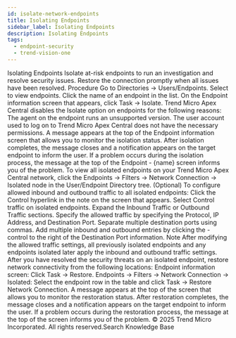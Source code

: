 ```yaml
---
id: isolate-network-endpoints
title: Isolating Endpoints
sidebar_label: Isolating Endpoints
description: Isolating Endpoints
tags:
  - endpoint-security
  - trend-vision-one
---
```


 Isolating Endpoints Isolate at-risk endpoints to run an investigation and resolve security issues. Restore the connection promptly when all issues have been resolved. Procedure Go to Directories → Users/Endpoints. Select to view endpoints. Click the name of an endpoint in the list. On the Endpoint information screen that appears, click Task → Isolate. Trend Micro Apex Central disables the Isolate option on endpoints for the following reasons: The agent on the endpoint runs an unsupported version. The user account used to log on to Trend Micro Apex Central does not have the necessary permissions. A message appears at the top of the Endpoint information screen that allows you to monitor the isolation status. After isolation completes, the message closes and a notification appears on the target endpoint to inform the user. If a problem occurs during the isolation process, the message at the top of the Endpoint - {name} screen informs you of the problem. To view all isolated endpoints on your Trend Micro Apex Central network, click the Endpoints → Filters → Network Connection → Isolated node in the User/Endpoint Directory tree. (Optional) To configure allowed inbound and outbound traffic to all isolated endpoints: Click the Control hyperlink in the note on the screen that appears. Select Control traffic on isolated endpoints. Expand the Inbound Traffic or Outbound Traffic sections. Specify the allowed traffic by specifying the Protocol, IP Address, and Destination Port. Separate multiple destination ports using commas. Add multiple inbound and outbound entries by clicking the - control to the right of the Destination Port information. Note After modifying the allowed traffic settings, all previously isolated endpoints and any endpoints isolated later apply the inbound and outbound traffic settings. After you have resolved the security threats on an isolated endpoint, restore network connectivity from the following locations: Endpoint information screen: Click Task → Restore. Endpoints → Filters → Network Connection → Isolated: Select the endpoint row in the table and click Task → Restore Network Connection. A message appears at the top of the screen that allows you to monitor the restoration status. After restoration completes, the message closes and a notification appears on the target endpoint to inform the user. If a problem occurs during the restoration process, the message at the top of the screen informs you of the problem. © 2025 Trend Micro Incorporated. All rights reserved.Search Knowledge Base